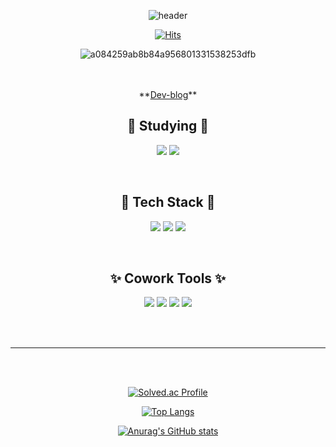 <div align='center'>

![header](https://capsule-render.vercel.app/api?type=waving&color=timeGradient&height=300&section=header&text=%20%20You%20In%20My%20Area🪐%20%20&fontSize=70)



[![Hits](https://hits.seeyoufarm.com/api/count/incr/badge.svg?url=https%3A%2F%2Fgithub.com%2Fhong99cone&count_bg=%2300EFCD&title_bg=%2348C0FF&icon=trustpilot.svg&icon_color=%23FFFFFF&title=Hits&edge_flat=true)](https://github.com/hong99cone)

![a084259ab8b84a956801331538253dfb](https://user-images.githubusercontent.com/99633277/163265253-f0c8db6b-cdd3-45a7-9e64-348c106d06f9.gif)

</br>

</br>
**<a href="https://hawaiian-pizza-it.tistory.com/" target="_blank">Dev-blog</a>**
</br>


## 📝 Studying 📝
<img src="https://img.shields.io/badge/React-61DAFB?style=flat-square&logo=React&logoColor=white"/> <img src="https://img.shields.io/badge/Typescript-3178C6?style=flat-square&logo=Typescript&logoColor=white"/>

</br>


## 🌴 Tech Stack 🌴
<img src="https://img.shields.io/badge/HTML-E34F26?style=flat-square&logo=HTML5&logoColor=white"/> <img src="https://img.shields.io/badge/CSS3-1572B6?style=flat-square&logo=CSS3&logoColor=white"/> <img src="https://img.shields.io/badge/JavaScript-F7DF1E?style=flat-square&logo=JavaScript&logoColor=white"/>

</br>

## ✨ Cowork Tools ✨
<img src="https://img.shields.io/badge/Github-181717?style=flat-square&logo=GitHub&logoColor=white"/> <img src="https://img.shields.io/badge/Notion-000000?style=flat-square&logo=Notion&logoColor=white"/> <img src="https://img.shields.io/badge/Slack-4A154B?style=flat-square&logo=Slack&logoColor=white"/> <img src="https://img.shields.io/badge/Figma-F24E1E?style=flat-square&logo=Figma&logoColor=white"/>


</br>
</br>

* * *

</br>
</br>


[![Solved.ac Profile](http://mazassumnida.wtf/api/v2/generate_badge?boj=mm01000)](https://solved.ac/mm01000/)

[![Top Langs](https://github-readme-stats.vercel.app/api/top-langs/?username=hong99cone&layout=compact)](https://github.com/anuraghazra/github-readme-stats)


[![Anurag's GitHub stats](https://github-readme-stats.vercel.app/api?username=hong99cone&show_icons=true&theme=vue)](https://github.com/anuraghazra/github-readme-stats) 




</br>
</br>
</br>

</div>

